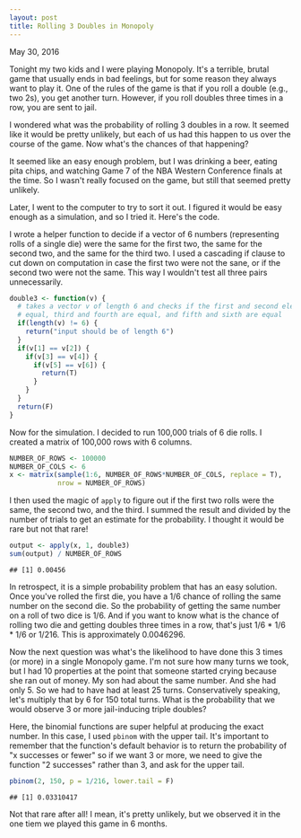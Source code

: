 ```yaml
---
layout: post
title: Rolling 3 Doubles in Monopoly
---
```

May 30, 2016  




Tonight my two kids and I were playing Monopoly. It's a terrible, brutal game that usually ends in bad feelings, but for some reason they always want to play it. One of the rules of the game is that if you roll a double (e.g., two 2s), you get another turn. However, if you roll doubles three times in a row, you are sent to jail.

I wondered what was the probability of rolling 3 doubles in a row. It seemed like it would be pretty unlikely, but each of us had this happen to us over the course of the game. Now what's the chances of that happening?

It seemed like an easy enough problem, but I was drinking a beer, eating pita chips, and watching Game 7 of the NBA Western Conference finals at the time. So I wasn't really focused on the game, but still that seemed pretty unlikely.

Later, I went to the computer to try to sort it out. I figured it would be easy enough as a simulation, and so I tried it. Here's the code.

I wrote a helper function to decide if a vector of 6 numbers (representing rolls of a single die) were the same for the first two, the same for the second two, and the same for the third two. I used a cascading if clause to cut down on computation in case the first two were not the sane, or if the second two were not the same. This way I wouldn't test all three pairs unnecessarily.


```r
double3 <- function(v) {
  # takes a vector v of length 6 and checks if the first and second elements are
  # equal, third and fourth are equal, and fifth and sixth are equal
  if(length(v) != 6) {
    return("input should be of length 6")
  }
  if(v[1] == v[2]) {
    if(v[3] == v[4]) {
      if(v[5] == v[6]) {
        return(T)
      }
    }
  }
  return(F)
}
```

Now for the simulation. I decided to run 100,000 trials of 6 die rolls. I created a matrix of 100,000 rows with 6 columns.

```r
NUMBER_OF_ROWS <- 100000
NUMBER_OF_COLS <- 6
x <- matrix(sample(1:6, NUMBER_OF_ROWS*NUMBER_OF_COLS, replace = T), 
            nrow = NUMBER_OF_ROWS)
```

I then used the magic of `apply` to figure out if the first two rolls were the same, the second two, and the third. I summed the result and divided by the number of trials to get an estimate for the probability. I thought it would be rare but not that rare!

```r
output <- apply(x, 1, double3)
sum(output) / NUMBER_OF_ROWS
```

```
## [1] 0.00456
```

In retrospect, it is a simple probability problem that has an easy solution. Once you've rolled the first die, you have a 1/6 chance of rolling the same number on the second die. So the probability of getting the same number on a roll of two dice is 1/6. And if you want to know what is the chance of rolling two die and getting doubles three times in a row, that's just 1/6 * 1/6 * 1/6 or 1/216. This is approximately 0.0046296.

Now the next question was what's the likelihood to have done this 3 times (or more) in a single Monopoly game. I'm not sure how many turns we took, but I had 10 properties at the point that someone started crying because she ran out of money. My son had about the same number. And she had only 5. So we had to have had at least 25 turns. Conservatively speaking, let's multiply that by 6 for 150 total turns. What is the probability that we would observe 3 or more jail-inducing triple doubles?

Here, the binomial functions are super helpful at producing the exact number. In this case, I used `pbinom` with the upper tail. It's important to remember that the function's default behavior is to return the probability of "x successes or fewer" so if we want 3 or more, we need to give the function "2 successes" rather than 3, and ask for the upper tail.


```r
pbinom(2, 150, p = 1/216, lower.tail = F)
```

```
## [1] 0.03310417
```

Not that rare after all! I mean, it's pretty unlikely, but we observed it in the one tiem we played this game in 6 months. 
